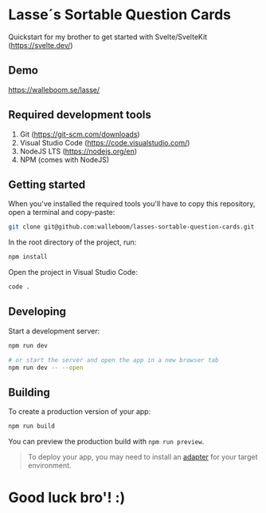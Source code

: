 # Lasse´s Sortable Question Cards
Quickstart for my brother to get started with Svelte/SvelteKit (https://svelte.dev/)

## Demo
https://walleboom.se/lasse/

## Required development tools
1. Git (https://git-scm.com/downloads)
2. Visual Studio Code (https://code.visualstudio.com/)
3. NodeJS LTS (https://nodejs.org/en)
4. NPM (comes with NodeJS)

## Getting started
When you've installed the required tools you'll have to copy this repository, open a terminal and copy-paste:

```bash
git clone git@github.com:walleboom/lasses-sortable-question-cards.git
```

In the root directory of the project, run:

```bash
npm install
```

Open the project in Visual Studio Code:
```bash
code .
```

## Developing

Start a development server:

```bash
npm run dev

# or start the server and open the app in a new browser tab
npm run dev -- --open
```

## Building

To create a production version of your app:

```bash
npm run build
```

You can preview the production build with `npm run preview`.

> To deploy your app, you may need to install an [adapter](https://svelte.dev/docs/kit/adapters) for your target environment.


# Good luck bro'! :)